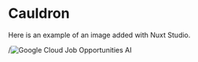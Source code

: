 # Cauldron

Here is an example of an image added with Nuxt Studio.

/![Google Cloud Job Opportunities AI](/tech-job-opportunities)

